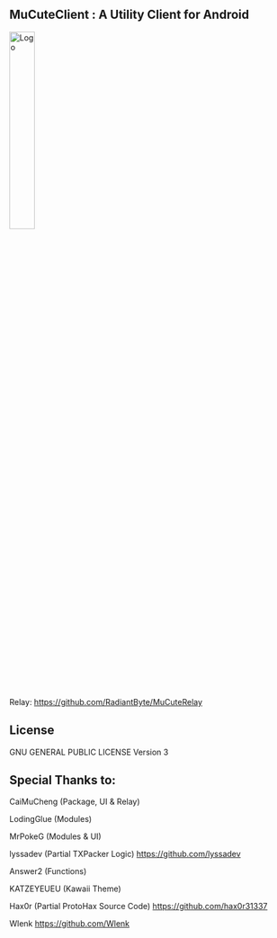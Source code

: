## MuCuteClient : A Utility Client for Android

<img src="images/logo.png" alt="Logo" width="30%" />

Relay: https://github.com/RadiantByte/MuCuteRelay

## License

GNU GENERAL PUBLIC LICENSE  Version 3

## Special Thanks to:

CaiMuCheng (Package, UI & Relay)

LodingGlue (Modules)

MrPokeG (Modules & UI)

lyssadev (Partial TXPacker Logic)
https://github.com/lyssadev

Answer2 (Functions)

KATZEYEUEU (Kawaii Theme)

Hax0r (Partial ProtoHax Source Code)
https://github.com/hax0r31337

Wlenk
https://github.com/Wlenk
